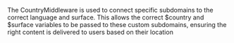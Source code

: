 The CountryMiddleware is used to connect specific subdomains to the correct language and surface. This allows the correct $country and $surface variables to be passed to these custom subdomains, ensuring the right content is delivered to users based on their location

